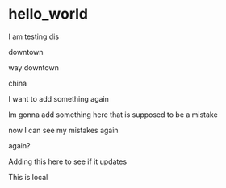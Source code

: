 # hello_world


I am testing dis 

downtown



way downtown



china

I want to add something again 

Im gonna add something here that is supposed to be a mistake


now I can see my mistakes again

again?



Adding this here to see if it updates


This is local 
